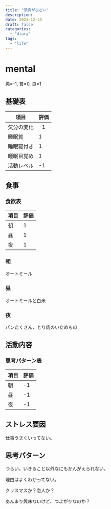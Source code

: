 ```yaml
---
title: "頭痛がひどい"
description:
date: 2023-12-25
draft: false
categories:
  - "diary"
tags:
  - "life"
---
```


# mental

悪=-1, 普=0, 良=1

## 基礎表

| 項目       | 評価 |
| ---------- | ---- |
| 気分の変化 | -1   |
| 睡眠質     | 1    |
| 睡眠寝付き | 1    |
| 睡眠目覚め | 1    |
| 活動レベル | -1   |

## 食事

### 食欲表

| 項目 | 評価 |
| ---- | ---- |
| 朝   | 1    |
| 昼   | 1    |
| 夜   | 1    |

### 朝

オートミール

### 昼

オートミールと白米

### 夜

パンたくさん、とり肉のいためもの

## 活動内容

### 思考パターン表

| 項目 | 評価 |
| ---- | ---- |
| 朝   | -1   |
| 昼   | -1   |
| 夜   | -1   |

## ストレス要因

仕事うまくいってない。

## 思考パターン

つらい。いきること以外なにもかんがえられない。

理由はよくわかってない。

クリスマスか？恋人か？

あんまり興味ないけど、つよがりなのか？
